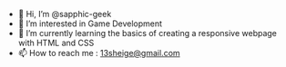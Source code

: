 - 👋 Hi, I’m @sapphic-geek
- 👀 I’m interested in Game Development
- 🌱 I’m currently learning the basics of creating a responsive webpage with HTML and CSS
- 📫 How to reach me : 13sheige@gmail.com

